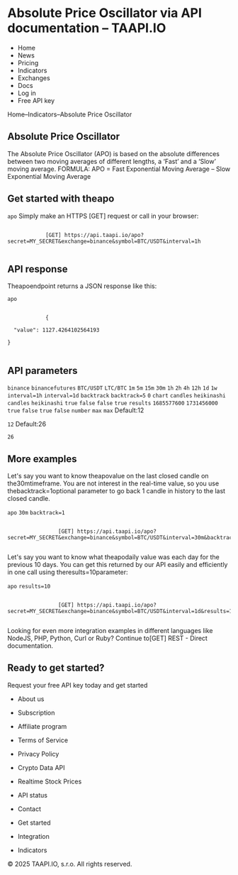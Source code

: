 # Absolute Price Oscillator via API documentation – TAAPI.IO

- Home
- News
- Pricing
- Indicators
- Exchanges
- Docs
- Log in
- Free API key

Home–Indicators–Absolute Price Oscillator


## Absolute Price Oscillator
The Absolute Price Oscillator (APO) is based on the absolute differences between two moving averages of different lengths, a ‘Fast’ and a ‘Slow’ moving average. FORMULA: APO = Fast Exponential Moving Average – Slow Exponential Moving Average


## Get started with theapo
`apo` Simply make an HTTPS [GET] request or call in your browser:


```

			[GET] https://api.taapi.io/apo?secret=MY_SECRET&exchange=binance&symbol=BTC/USDT&interval=1h
		
```

## API response
Theapoendpoint returns a JSON response like this:

`apo` 
```

			{
  "value": 1127.4264102564193
}
		
```

## API parameters
`binance` `binancefutures` `BTC/USDT` `LTC/BTC` `1m` `5m` `15m` `30m` `1h` `2h` `4h` `12h` `1d` `1w` `interval=1h` `interval=1d` `backtrack` `backtrack=5` `0` `chart` `candles` `heikinashi` `candles` `heikinashi` `true` `false` `false` `true` `results` `1685577600` `1731456000` `true` `false` `true` `false` `number` `max` `max` Default:12

`12` Default:26

`26` 
## More examples
Let's say you want to know theapovalue on the last closed candle on the30mtimeframe. You are not interest in the real-time value, so you use thebacktrack=1optional parameter to go back 1 candle in history to the last closed candle.

`apo` `30m` `backtrack=1` 
```

				[GET] https://api.taapi.io/apo?secret=MY_SECRET&exchange=binance&symbol=BTC/USDT&interval=30m&backtrack=1
			
```
Let's say you want to know what theapodaily value was each day for the previous 10 days. You can get this returned by our API easily and efficiently in one call using theresults=10parameter:

`apo` `results=10` 
```

				[GET] https://api.taapi.io/apo?secret=MY_SECRET&exchange=binance&symbol=BTC/USDT&interval=1d&results=10
			
```
Looking for even more integration examples in different languages like NodeJS, PHP, Python, Curl or Ruby? Continue to[GET] REST - Direct documentation.


## Ready to get started?
Request your free API key today and get started

- About us
- Subscription
- Affiliate program
- Terms of Service
- Privacy Policy
- Crypto Data API
- Realtime Stock Prices
- API status
- Contact

- Get started
- Integration
- Indicators

© 2025 TAAPI.IO, s.r.o. All rights reserved.

